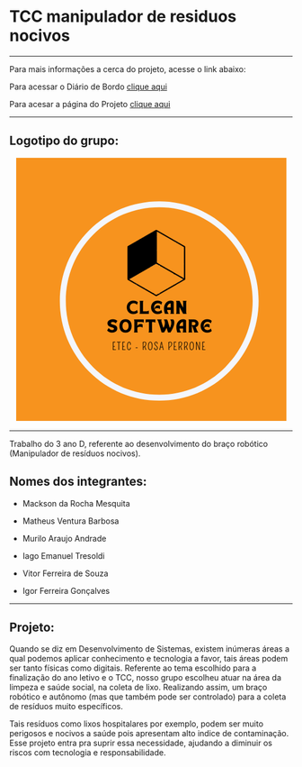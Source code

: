 # TCC manipulador de residuos nocivos 
---

Para mais informações a cerca do projeto, acesse o link abaixo:

Para acessar o Diário de Bordo [clique aqui](./diario/menu_diario.md)

Para acesar a página do Projeto [clique aqui](https://github.com/AlunoMackson/TCCManipulador-de-Residuos-Nocivos/blob/main/projeto/projeto.md)

---

## Logotipo do grupo:

<center>

![logo](./diario/imagens/logo_fev.png)

</center>

---

Trabalho do 3 ano D, referente ao desenvolvimento do braço robótico (Manipulador de resíduos nocivos). 

## Nomes dos integrantes:                            

* Mackson da Rocha Mesquita

* Matheus Ventura Barbosa                    

* Murilo Araujo Andrade 

* Iago Emanuel Tresoldi 

* Vitor Ferreira de Souza 

* Igor Ferreira Gonçalves

---

## Projeto:

Quando se diz em Desenvolvimento de Sistemas, existem inúmeras áreas a qual podemos
aplicar conhecimento e tecnologia a favor, tais áreas podem ser tanto físicas como digitais. Referente ao tema escolhido para a finalização do ano letivo e o TCC, nosso
grupo escolheu atuar na área da limpeza e saúde social, na coleta de lixo. Realizando
assim, um braço robótico e autônomo (mas que também pode ser controlado) para a coleta
de resíduos muito específicos.

Tais resíduos como lixos hospitalares por exemplo, podem ser muito perigosos e nocivos a saúde pois apresentam alto indice de contaminação. Esse projeto entra pra suprir essa necessidade, ajudando a diminuir os riscos com tecnologia e responsabilidade.              
